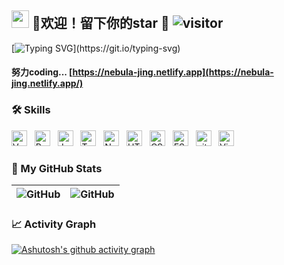 ## <img src="https://emojis.slackmojis.com/emojis/images/1621024394/39092/cat-roll.gif?1621024394" width="28" /> 🤔欢迎！留下你的star 👋 ![visitor](https://visitor-badge.glitch.me/badge?page_id=WalkAlone0325.WalkAlone0325)

[![Typing SVG](https://readme-typing-svg.demolab.com?font=Fira+Code&weight=500&pause=1000&color=275DAA&background=FFFFFF00&width=450&height=30&lines=Hello.+Welcome+To+My+GitHub+Profile!)](https://git.io/typing-svg)

#### 努力coding...  [https://nebula-jing.netlify.app](https://nebula-jing.netlify.app/)

<!--
**WalkAlone0325/WalkAlone0325** is a ✨ _special_ ✨ repository because its `README.md` (this file) appears on your GitHub profile.

Here are some ideas to get you started:

- 🔭 I’m currently working on ...
- 🌱 I’m currently learning ...
- 👯 I’m looking to collaborate on ...
- 🤔 I’m looking for help with ...
- 💬 Ask me about ...
- 📫 How to reach me: ...
- 😄 Pronouns: ...
- ⚡ Fun fact: ...
-->

### 🛠 Skills

[]()
<img src="https://img.shields.io/badge/Vue.js-282C34?logo=Vue.js&logoColor=F05032" alt="Vue.js logo" title="Vue.js" height="25" />
&nbsp;
<img src="https://img.shields.io/badge/React.js-282C34?logo=React&logoColor=61DAFB" alt="React.js logo" title="React.js" height="25" />
&nbsp;
<img src="https://img.shields.io/badge/JavaScript-282C34?logo=javascript&logoColor=F7DF1E" alt="JavaScript logo" title="JavaScript" height="25" />
&nbsp;
<img src="https://img.shields.io/badge/TypeScript-282C34?logo=typescript&logoColor=3178C6" alt="TypeScript logo" title="TypeScript" height="25" />
&nbsp;
<img src="https://img.shields.io/badge/Node.js-282C34?logo=node.js&logoColor=339933" alt="Node.js logo" title="Node.js" height="25" />
&nbsp;
<img src="https://img.shields.io/badge/HTML5-282C34?logo=html5&logoColor=E34F26" alt="HTML5 logo" title="HTML5" height="25" />
&nbsp;
<img src="https://img.shields.io/badge/CSS3-282C34?logo=css3&logoColor=1572B6" alt="CSS3 logo" title="CSS3" height="25" />
&nbsp;
<img src="https://img.shields.io/badge/ESLint-282C34?logo=eslint&logoColor=4B32C3" alt="ESLint logo" title="ESLint" height="25" />
&nbsp;
<img src="https://img.shields.io/badge/git-282C34?logo=git&logoColor=F05032" alt="git logo" title="git" height="25" />
&nbsp;
<img src="https://img.shields.io/badge/VS%20Code-282C34?logo=visual-studio-code&logoColor=007ACC" alt="Visual Studio Code logo" title="Visual Studio Code" height="25" />

### 👾 My GitHub Stats

|<img align="center" src="https://github-readme-stats.vercel.app/api?username=WalkAlone0325&show_icons=true&theme=buefy&hide_border=true" alt="GitHub" />  |<img align="center" src="https://github-readme-streak-stats.herokuapp.com/?user=WalkAlone0325&theme=buefy&hide_border=true" alt="GitHub" />  |
| ----------------------------------------------------------------------------------------------------------------------------------------------- | --------------------------------------------------------------------------------------------------------------------------------------------------------- |

<!-- <img width="49%" src="https://github-readme-stats.vercel.app/api/top-langs/?username=WalkAlone0325&layout=compact" /> -->


### 📈 Activity Graph

[![Ashutosh's github activity graph](https://activity-graph.herokuapp.com/graph?username=WalkAlone0325&bg_color=ffffff&color=8a73d6&line=8a73d6&point=b83d50&area=true&hide_border=true)](https://github.com/ashutosh00710/github-readme-activity-graph)
